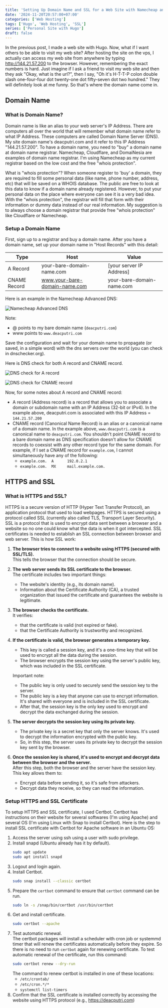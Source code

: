 ```yaml
---
title: 'Setting Up Domain Name and SSL for a Web Site with Namecheap and Certbot'
date: '2024-11-20T20:57:00+07:00'
categories: ['Web Hosting']
tags: ['Hugo', 'Web Hosting', 'SSL']
series: ['Personal Site with Hugo']
draft: false
---
```


In the previous post, I made a web site with Hugo. Now, what if I want others to be able to visit my web site? After hosting the site on the vps, I actually can access my web site from anywhere by typing http://144.21.57.200 to the browser. However, remembering the exact numbers is hard. Just imagine if I ask a friend to visit my web site and then they ask "Okay, what is the url?", then I say, "Oh it's H-T-T-P colon double slash one-four-four dot twenty-one dot fifty-seven dot two hundred." They will definitely look at me funny. So that's where the domain name come in.

## Domain Name

### What is Domain Name?
Domain name is like an alias to your web server's IP Address. There are computers all over the world that will remember what domain name refer to what IP Address. These computers are called Domain Name Server (DNS). My site domain name's deacputri.com and it refer to this IP Address "144.21.57.200". To have a domain name, you need to "buy" a domain name at domain name registrar. Namecheap, Cloudflare, and DomaiNesia are examples of domain name registrar. I'm using Namecheap as my current registrar based on the low cost and the free "whois protection".

What is "whois protection"? When someone register to 'buy' a domain, they are required to fill some personal data (like name, phone number, address, etc) that will be saved on a WHOIS database. The public are free to look at this data to know if a domain name already registered. However, to put your personal data on the place where everyone can see it is a very bad idea. With the "whois protection", the registrar will fill that form with their information or dummy data instead of our real information. My suggestion is to always choose a domain registrar that provide free "whois protection" like Cloudflare or Namecheap.

### Setup a Domain Name
First, sign up to a registrar and buy a domain name. After you have a domain name, set up your domain name in "Host Records" with this detail:

| Type         | Host                          | Value                     |
| ------------ | ----------------------------- | ------------------------- |
| A Record     | your-bare-domain-name.com     | [your server IP Address]  |
| CNAME Record | www.your-bare-domain-name.com | your-bare-domain-name.com |

Here is an example in the Namecheap Advanced DNS:

![Namecheap Advanced DNS](/images/setting-up-domain-name-and-ssl-for-a-web-site/namecheap-advanced-dns.png)

Note:
- @ points to my bare domain name (`deacputri.com`)
- www points to `www.deacputri.com`

Save the configuration and wait for your domain name to propagate (or saved, in a simple word) with the dns servers over the world (you can check in dnschecker.org).

Here is DNS check for both A record and CNAME record.

![DNS check for A record](/images/setting-up-domain-name-and-ssl-for-a-web-site/dns-check-for-a-record.png)

![DNS check for CNAME record](/images/setting-up-domain-name-and-ssl-for-a-web-site/dns-check-for-cname-record.png)

Now, for some notes about A record and CNAME record:
- A record (Address record) is a record that allows you to associate a domain or subdomain name with an IP Address (32-bit or IPv4). In the example above, deacputri.com is associated with this IP Address = `144.21.57.200`
- CNAME record (Canonical Name Record) is an alias or a canonical name of a domain name. In the example above, `www.deacputri.com` is a canonical name to `deacputri.com`. You shouldn't point CNAME record to a bare domain name as DNS specification doesn't allow for CNAME records to coexsist with any other record type for the same domain. For example, if I set a CNAME record for `example.com`, I cannot simultaneously have any of the following:
  - `example.com.  A      192.0.2.1`
  - `example.com.  MX     mail.example.com.`

## HTTPS and SSL

### What is HTTPS and SSL?
HTTPS is a secure version of HTTP (Hyper Text Transfer Protocol), an application protocol that used to load webpages. HTTPS is secured using a protocol called SSL (currently also called TLS, Transport Layer Security). SSL is a protocol that is used to encrypt data sent between a browser and a website so no one could know what the data is when it got intercepted. SSL certificates is needed to establish an SSL connection between browser and web server. This is how SSL work:

1. **The browser tries to connect to a website using HTTPS (secured with SSL/TLS).**  
   This tells the browser that the connection should be secure.
2. **The web server sends its SSL certificate to the browser.**  
   The certificate includes two important things:
   - The website's identity (e.g., its domain name).
   - Information about the Certificate Authority (CA), a trusted organization that issued the certificate and guarantees the website is legitimate.
3. **The browser checks the certificate.**  
   It verifies:
   - that the certificate is valid (not expired or fake).
   - that the Certificate Authority is trustworthy and recognized.
4. **If the certificate is valid, the browser generates a temporary key.**  
   - This key is called a session key, and it's a one-time key that will be used to encrypt all the data during the session.
   - The browser encrypts the session key using the server's public key, which was included in the SSL certificate.  
  
   Important note:  
   - The public key is only used to securely send the session key to the server.
   - The public key is a key that anyone can use to encrypt information. It's shared with everyone and is included in the SSL certificate.
   - After that, the session key is the only key used to encrypt and decrypt the data exchanged during the session.
5. **The server decrypts the session key using its private key.**  
   - The private key is a secret key that only the server knows. It's used to decrypt the information encrypted with the public key.
   - So, in this step, the server uses its private key to decrypt the session key sent by the browser.
6. **Once the session key is shared, it's used to encrypt and decrypt data between the browser and the server.**  
   After this step, both the browser and the server have the session key. This key allows them to:
   - Encrypt data before sending it, so it's safe from attackers.
   - Decrypt data they receive, so they can read the information.

### Setup HTTPS and SSL Certificate
To setup HTTPS and SSL certificate, I used Certbot. Certbot has instructions on their website for several softwares (I'm using Apache) and several OS (I'm using Linux with Snap to install Certbot). Here is the step to install SSL certificate with Certbot for Apache software in an Ubuntu OS:
1. Access the server using ssh using a user with sudo privilege.
2. Install snapd (Ubuntu already has it by default).
   ```bash
   sudo apt update
   sudo apt install snapd
   ```
3. Logout and login again.
4. Install Certbot.
   ```bash
   sudo snap install --classic certbot
   ```
5. Prepare the `certbot` command to ensure that `certbot` command can be run.
   ```bash
   sudo ln -s /snap/bin/certbot /usr/bin/certbot
   ```
6. Get and install certificate.
   ```bash
   sudo certbot --apache
   ```
7. Test automatic renewal.  
   The certbot packages will install a scheduler with cron job or systemmd timer that will renew the certificates automatically before they expire. So there is no need to run `certbot` again for renewing certificate. To test automatic renewal of the certificate, run this command:
   ```bash
   sudo certbot renew --dry-run
   ```
   The command to renew certbot is installed in one of these locations:
   - `/etc/crontab/`
   - `/etc/cron.*/*`
   - `systemctl list-timers`
8. Confirm that the SSL certificate is installed correctly by accessing the website using HTTPS protocol (e.g., https://deacputri.com)
